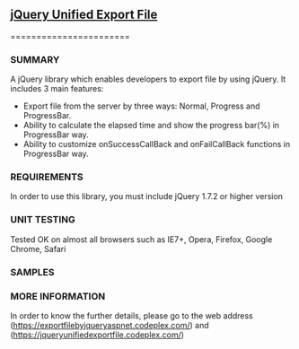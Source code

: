 ## <a href="https://jqueryunifiedexportfile.codeplex.com/">jQuery Unified Export File</a> ##
=======================

### SUMMARY ###
A jQuery library which enables developers to export file by using jQuery. It includes 3 main features:

<ul>
<li>Export file from the server by three ways: Normal, Progress and ProgressBar.</li>
<li>Ability to calculate the elapsed time and show the progress bar(%) in ProgressBar way.</li>
<li>Ability to customize onSuccessCallBack and onFailCallBack functions in ProgressBar way.</li>
</ul>

### REQUIREMENTS ###
In order to use this library, you must include jQuery 1.7.2 or higher version

### UNIT TESTING ###
Tested OK on almost all browsers such as IE7+, Opera, Firefox, Google Chrome, Safari

### SAMPLES ###
> <script src="/Scripts/jquery-1.7.2.min.js"></script>
> <script src="/Scripts/jquery-unified-export-file-1.0.min.js"></script>
> <script type="text/javascript">
>     $(function () {
>         $.UnifiedExportFile({ action: '/', data: { IsExportExcel: true }, downloadType: 'Progress', ajaxLoadingSelector: '#loading' });
>     });
> </script>

### MORE INFORMATION ###
In order to know the further details, please go to the web address (https://exportfilebyjqueryaspnet.codeplex.com/) and (https://jqueryunifiedexportfile.codeplex.com/)
